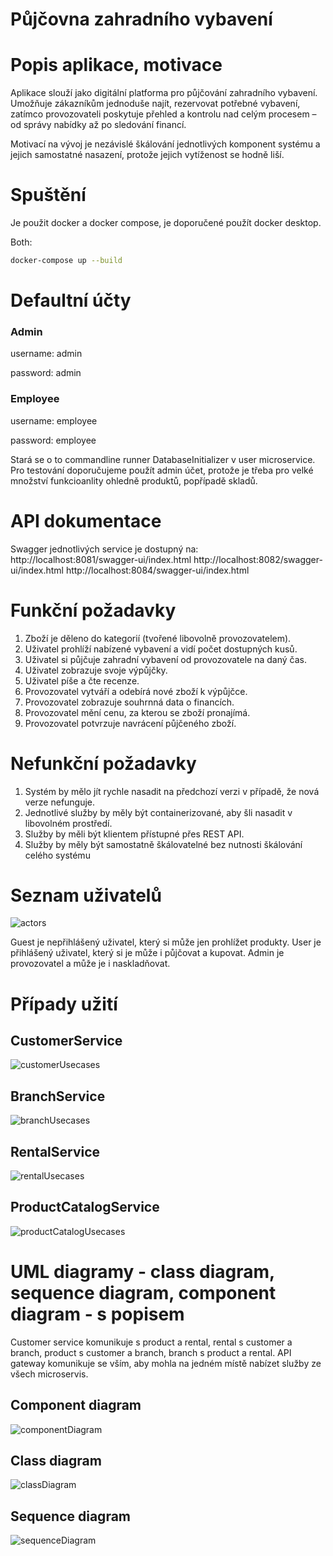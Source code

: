 # Půjčovna zahradního vybavení
# Popis aplikace, motivace

Aplikace slouží jako digitální platforma pro půjčování zahradního vybavení. Umožňuje zákazníkům jednoduše najít, rezervovat potřebné vybavení, zatímco provozovateli poskytuje přehled a kontrolu nad celým procesem – od správy nabídky až po sledování financí.

Motivací na vývoj je nezávislé škálování jednotlivých komponent systému a jejich samostatné nasazení, protože jejich vytíženost se hodně liší.

# Spuštění
Je použit docker a docker compose, je doporučené použít docker desktop.

Both:
```bash
docker-compose up --build
```

# Defaultní účty
### Admin
username: admin

password: admin
### Employee
username: employee

password: employee

Stará se o to commandline runner DatabaseInitializer v user microservice.
Pro testování doporučujeme použít admin účet, protože je třeba pro velké množství funkcioanlity ohledně produktů, popřípadě skladů.

# API dokumentace
Swagger jednotlivých service je dostupný na:
http://localhost:8081/swagger-ui/index.html
http://localhost:8082/swagger-ui/index.html
http://localhost:8084/swagger-ui/index.html

# Funkční požadavky

1. Zboží je děleno do kategorií (tvořené libovolně provozovatelem).
2. Uživatel prohlíží nabízené vybavení a vidí počet dostupných kusů.
3. Uživatel si půjčuje zahradní vybavení od provozovatele na daný čas.
4. Uživatel zobrazuje svoje výpůjčky.
5. Uživatel píše a čte recenze.
6. Provozovatel vytváří a odebírá nové zboží k výpůjčce.
7. Provozovatel zobrazuje souhrnná data o financích.
8. Provozovatel mění cenu, za kterou se zboží pronajímá.
9. Provozovatel potvrzuje navrácení půjčeného zboží.

# Nefunkční požadavky

1. Systém by mělo jít rychle nasadit na předchozí verzi v případě, že nová verze nefunguje.
2. Jednotlivé služby by měly být containerizované, aby šli nasadit v libovolném prostředí.
3. Služby by měli být klientem přístupné přes REST API.
4. Služby by měly být samostatně škálovatelné bez nutnosti škálování celého systému


# Seznam uživatelů
![actors](images/actors.png)

Guest je nepřihlášený uživatel, který si může jen prohlížet produkty. User je přihlášený uživatel, který si je může i půjčovat a kupovat. Admin je provozovatel a může je i naskladňovat.

# Případy užití
## CustomerService
![customerUsecases](images/customerUsecases.png)

## BranchService
![branchUsecases](images/branchUsecases.png)

## RentalService
![rentalUsecases](images/rentalUsecases.png)

## ProductCatalogService
![productCatalogUsecases](images/productCatalogUsecases.png)


# UML diagramy - class diagram, sequence diagram, component diagram - s popisem

Customer service komunikuje s product a rental, rental s customer a branch, product s customer a branch, branch s product a rental. API gateway komunikuje se vším, aby mohla na jedném místě nabízet služby ze všech microservis.
## Component diagram
![componentDiagram](images/ComponentDiagram.png)

## Class diagram
![classDiagram](images/ClassDiagram.png)

## Sequence diagram
![sequenceDiagram](images/sequenceDiagram.png)

